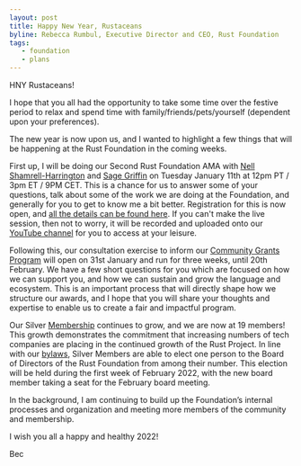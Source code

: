 ```yaml
---
layout: post
title: Happy New Year, Rustaceans
byline: Rebecca Rumbul, Executive Director and CEO, Rust Foundation
tags:
   - foundation
   - plans
---
```


HNY Rustaceans!

I hope that you all had the opportunity to take some time over the festive period to relax and spend time with family/friends/pets/yourself (dependent upon your preferences). 

The new year is now upon us, and I wanted to highlight a few things that will be happening at the Rust Foundation in the coming weeks. 

First up, I will be doing our Second Rust Foundation AMA with [Nell Shamrell-Harrington](https://twitter.com/nellshamrell) and [Sage Griffin](https://twitter.com/sgrif) on Tuesday January 11th at 12pm PT / 3pm ET / 9PM CET. This is a chance for us to answer some of your questions, talk about some of the work we are doing at the Foundation, and generally for you to get to know me a bit better. Registration for this is now open, and [all the details can be found here](https://us06web.zoom.us/webinar/register/WN_Ivbo08H4QpaY6vbpkECp7A). If you can't make the live session, then not to worry, it will be recorded and uploaded onto our [YouTube channel](https://www.youtube.com/channel/UC0jzvznwtnsdXYIp415oC9g) for you to access at your leisure. 

Following this, our consultation exercise to inform our [Community Grants Program](https://foundation.rust-lang.org/news/2021-12-09-news-rust-foundation-to-launch-community-grants-program/) will open on 31st January and run for three weeks, until 20th February. We have a few short questions for you which are focused on how we can support you, and how we can sustain and grow the language and ecosystem. This is an important process that will directly shape how we structure our awards, and I hope that you will share your thoughts and expertise to enable us to create a fair and impactful program. 

Our Silver [Membership](https://foundation.rust-lang.org/members/) continues to grow, and we are now at 19 members! This growth demonstrates the commitment that increasing numbers of tech companies are placing in the continued growth of the Rust Project. In line with our [bylaws](https://foundation.rust-lang.org/policies/bylaws/), Silver Members are able to elect one person to the Board of Directors of the Rust Foundation from among their number. This election will be held during the first week of February 2022, with the new board member taking a seat for the February board meeting. 

In the background, I am continuing to build up the Foundation’s internal processes and organization and meeting more members of the community and membership. 

I wish you all a happy and healthy 2022!

Bec
